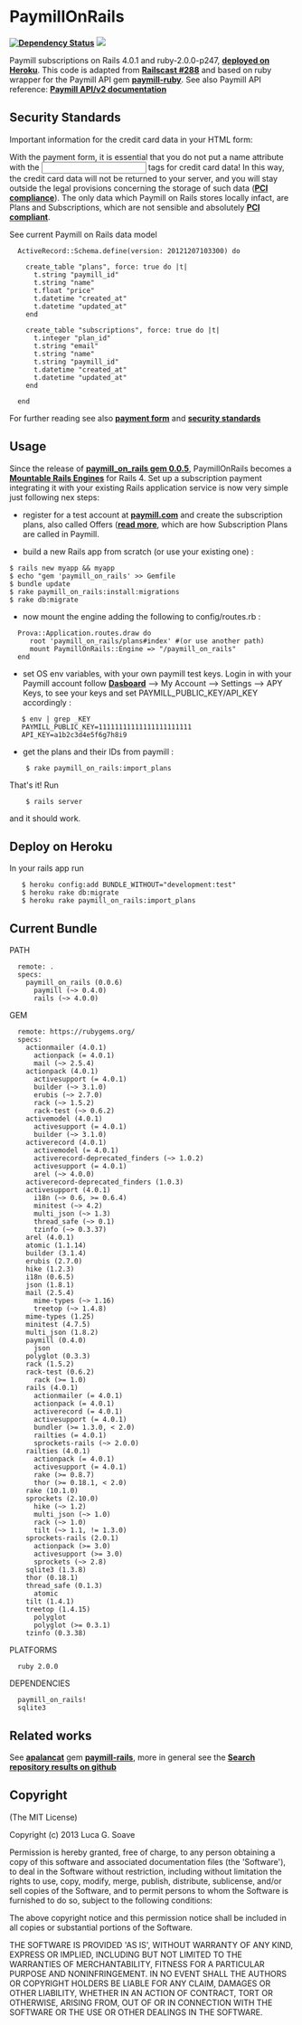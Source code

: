 # PaymillOnRails 

[**<img src="https://gemnasium.com/lgs/paymill_on_rails.png" alt="Dependency Status" />**][1] [**<img src="https://codeclimate.com/github/lgs/paymill_on_rails.png" />**][2]

Paymill subscriptions on Rails 4.0.1 and ruby-2.0.0-p247, [**deployed on Heroku**][3]. This code is adapted from [**Railscast #288**][4] and based on ruby wrapper for the Paymill API gem [**paymill-ruby**][5]. See also Paymill API reference:  [**Paymill API/v2 documentation**][6]

## Security Standards

Important information for the credit card data in your HTML form:

With the payment form, it is essential that you do not put a name attribute with the <input> tags for credit card data! In this way, the credit card data will not be returned to your server, and you will stay outside the legal provisions concerning the storage of such data ([**PCI compliance**][7]). The only data which Paymill on Rails stores locally infact, are Plans and Subscriptions, which are not sensible and absolutely [**PCI compliant**][7].

See current Paymill on Rails data model 

```
  ActiveRecord::Schema.define(version: 20121207103300) do

    create_table "plans", force: true do |t|
      t.string "paymill_id"
      t.string "name"
      t.float "price"
      t.datetime "created_at"
      t.datetime "updated_at"
    end

    create_table "subscriptions", force: true do |t|
      t.integer "plan_id"
      t.string "email"
      t.string "name"
      t.string "paymill_id"
      t.datetime "created_at"
      t.datetime "updated_at"
    end

  end
```

For further reading see also [**payment form**][8] and [**security standards**][9]

## Usage

Since the release of [**paymill_on_rails gem 0.0.5**][10], PaymillOnRails becomes a [**Mountable Rails Engines**][11] for Rails 4. Set up a subscription payment integrating it with your existing Rails application service is now very simple just following nex steps:

- register for a test account at [**paymill.com**][12] and create the subscription plans, also called Offers ([**read more**][13], which are how Subscription Plans are called in Paymill. 

- build a new Rails app from scratch (or use your existing one) :

```
$ rails new myapp && myapp
$ echo "gem 'paymill_on_rails' >> Gemfile
$ bundle update
$ rake paymill_on_rails:install:migrations
$ rake db:migrate
```

- now mount the engine adding the following to config/routes.rb :

```
  Prova::Application.routes.draw do
     root 'paymill_on_rails/plans#index' #(or use another path)
     mount PaymillOnRails::Engine => "/paymill_on_rails"
  end
```
    
- set OS env variables, with your own paymill test keys. Login in with your Paymill account follow [**Dasboard**][14] --> My Account --> Settings --> APY Keys, to see your keys and set PAYMILL_PUBLIC_KEY/API_KEY accordingly :

```
   $ env | grep _KEY
   PAYMILL_PUBLIC_KEY=11111111111111111111111
   API_KEY=a1b2c3d4e5f6g7h8i9
```

- get the plans and their IDs from paymill :

```
    $ rake paymill_on_rails:import_plans
```

That's it! Run 

```
    $ rails server
```
and it should work.

## Deploy on Heroku

In your rails app  run 

```
   $ heroku config:add BUNDLE_WITHOUT="development:test"
   $ heroku rake db:migrate
   $ heroku rake paymill_on_rails:import_plans
```

## Current Bundle

PATH
```
  remote: .
  specs:
    paymill_on_rails (0.0.6)
      paymill (~> 0.4.0)
      rails (~> 4.0.0)
```

GEM
```
  remote: https://rubygems.org/
  specs:
    actionmailer (4.0.1)
      actionpack (= 4.0.1)
      mail (~> 2.5.4)
    actionpack (4.0.1)
      activesupport (= 4.0.1)
      builder (~> 3.1.0)
      erubis (~> 2.7.0)
      rack (~> 1.5.2)
      rack-test (~> 0.6.2)
    activemodel (4.0.1)
      activesupport (= 4.0.1)
      builder (~> 3.1.0)
    activerecord (4.0.1)
      activemodel (= 4.0.1)
      activerecord-deprecated_finders (~> 1.0.2)
      activesupport (= 4.0.1)
      arel (~> 4.0.0)
    activerecord-deprecated_finders (1.0.3)
    activesupport (4.0.1)
      i18n (~> 0.6, >= 0.6.4)
      minitest (~> 4.2)
      multi_json (~> 1.3)
      thread_safe (~> 0.1)
      tzinfo (~> 0.3.37)
    arel (4.0.1)
    atomic (1.1.14)
    builder (3.1.4)
    erubis (2.7.0)
    hike (1.2.3)
    i18n (0.6.5)
    json (1.8.1)
    mail (2.5.4)
      mime-types (~> 1.16)
      treetop (~> 1.4.8)
    mime-types (1.25)
    minitest (4.7.5)
    multi_json (1.8.2)
    paymill (0.4.0)
      json
    polyglot (0.3.3)
    rack (1.5.2)
    rack-test (0.6.2)
      rack (>= 1.0)
    rails (4.0.1)
      actionmailer (= 4.0.1)
      actionpack (= 4.0.1)
      activerecord (= 4.0.1)
      activesupport (= 4.0.1)
      bundler (>= 1.3.0, < 2.0)
      railties (= 4.0.1)
      sprockets-rails (~> 2.0.0)
    railties (4.0.1)
      actionpack (= 4.0.1)
      activesupport (= 4.0.1)
      rake (>= 0.8.7)
      thor (>= 0.18.1, < 2.0)
    rake (10.1.0)
    sprockets (2.10.0)
      hike (~> 1.2)
      multi_json (~> 1.0)
      rack (~> 1.0)
      tilt (~> 1.1, != 1.3.0)
    sprockets-rails (2.0.1)
      actionpack (>= 3.0)
      activesupport (>= 3.0)
      sprockets (~> 2.8)
    sqlite3 (1.3.8)
    thor (0.18.1)
    thread_safe (0.1.3)
      atomic
    tilt (1.4.1)
    treetop (1.4.15)
      polyglot
      polyglot (>= 0.3.1)
    tzinfo (0.3.38)
```

PLATFORMS
```
  ruby 2.0.0
```

DEPENDENCIES
```
  paymill_on_rails!
  sqlite3
```

## Related works

See [**apalancat**][15] gem [**paymill-rails**][16], more in general see the [**Search repository results on github**][17]

## Copyright

(The MIT License)

Copyright (c) 2013 Luca G. Soave

Permission is hereby granted, free of charge, to any person obtaining a copy
of this software and associated documentation files (the 'Software'), to deal
in the Software without restriction, including without limitation the rights
to use, copy, modify, merge, publish, distribute, sublicense, and/or sell
copies of the Software, and to permit persons to whom the Software is
furnished to do so, subject to the following conditions:

The above copyright notice and this permission notice shall be included in all
copies or substantial portions of the Software.

THE SOFTWARE IS PROVIDED 'AS IS', WITHOUT WARRANTY OF ANY KIND, EXPRESS OR
IMPLIED, INCLUDING BUT NOT LIMITED TO THE WARRANTIES OF MERCHANTABILITY,
FITNESS FOR A PARTICULAR PURPOSE AND NONINFRINGEMENT. IN NO EVENT SHALL THE
AUTHORS OR COPYRIGHT HOLDERS BE LIABLE FOR ANY CLAIM, DAMAGES OR OTHER
LIABILITY, WHETHER IN AN ACTION OF CONTRACT, TORT OR OTHERWISE, ARISING FROM,
OUT OF OR IN CONNECTION WITH THE SOFTWARE OR THE USE OR OTHER DEALINGS IN THE
SOFTWARE.

[1]: https://gemnasium.com/lgs/paymill_on_rails
[2]: https://codeclimate.com/github/lgs/paymill-on-rails
[3]: https://paymill-on-rails.herokuapp.com
[4]: http://railscasts.com/episodes/288-billing-with-stripe
[5]: https://github.com/dkd/paymill-ruby
[6]: https://www.paymill.com/en-gb/documentation-3/reference/api-reference/index.html
[7]: http://en.wikipedia.org/wiki/Payment_Card_Industry_Data_Security_Standard
[8]: https://paymill.com/en-gb/documentation-3/introduction/payment-form
[9]: https://paymill.com/en-gb/support-3/security/security-standards
[10]: https://rubygems.org/gems/paymill_on_rails
[11]: http://edgeguides.rubyonrails.org/engines.html
[12]: https://paymill.com
[13]: https://app.paymill.com/en-gb#!/offers
[14]: https://app.paymill.com/en-gb#!/index
[15]: https://github.com/apalancat
[16]: https://github.com/apalancat/paymill-rails
[17]: https://github.com/search?q=paymill&ref=cmdform



